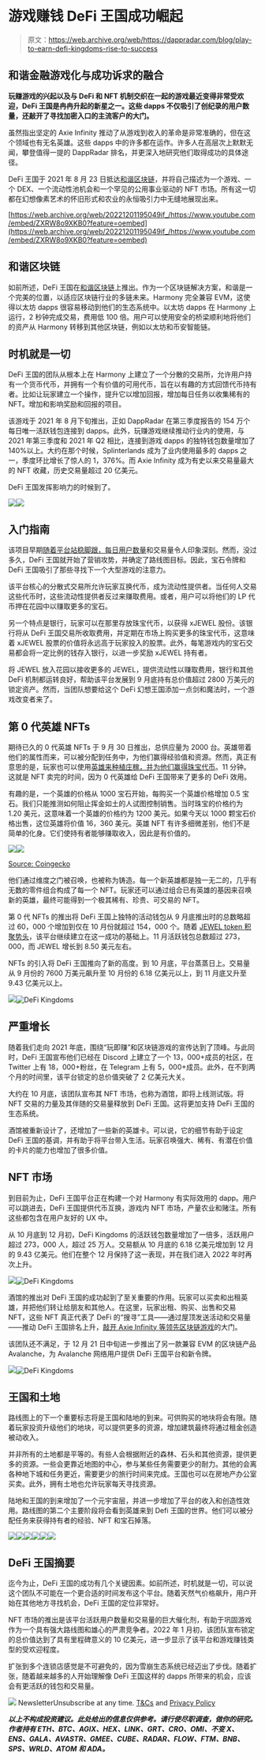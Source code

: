 # 游戏赚钱 DeFi 王国成功崛起

> 原文：<https://web.archive.org/web/https://dappradar.com/blog/play-to-earn-defi-kingdoms-rise-to-success>

## 和谐金融游戏化与成功诉求的融合

**玩赚游戏的兴起以及与 DeFi 和 NFT 机制交织在一起的游戏最近变得非常受欢迎，DeFi 王国是冉冉升起的新星之一。这些 dapps 不仅吸引了创纪录的用户数量，还敲开了寻找加密入口的主流客户的大门。**

虽然指出坚定的 Axie Infinity 推动了从游戏到收入的革命是非常准确的，但在这个领域也有无名英雄。这些 dapps 中的许多都在运作。许多人在高层次上默默无闻，攀登值得一提的 DappRadar 排名，并更深入地研究他们取得成功的具体途径。

DeFi 王国于 2021 年 8 月 23 日抵达[和谐区块链](https://web.archive.org/web/20221201195049/https://dappradar.com/rankings/protocol/harmony/category/games)，并将自己描述为一个游戏、一个 DEX、一个流动性池机会和一个罕见的公用事业驱动的 NFT 市场。所有这一切都在幻想像素艺术的怀旧形式和农业的永恒吸引力中无缝地展现出来。

[https://web.archive.org/web/20221201195049if_/https://www.youtube.com/embed/ZXRW8o9XKB0?feature=oembed](https://web.archive.org/web/20221201195049if_/https://www.youtube.com/embed/ZXRW8o9XKB0?feature=oembed)

## 和谐区块链

如前所述，DeFi 王国在[和谐区块链](/web/20221201195049/https://dappradar.com/blog/harmony-embraces-multichain-future-of-blockchain/)上推出。作为一个区块链解决方案，和谐是一个完美的位置，以适应区块链行业的多链未来。Harmony 完全兼容 EVM，这使得以太坊 dapps 很容易移动到他们的生态系统中。以太坊 dapps 在 Harmony 上运行，2 秒钟完成交易，费用低 100 倍。用户可以使用安全的桥梁顺利地将他们的资产从 Harmony 转移到其他区块链，例如以太坊和币安智能链。

## 时机就是一切

DeFi 王国的团队从根本上在 Harmony 上建立了一个分散的交易所，允许用户持有一个货币代币，并拥有一个有价值的可用代币，旨在以有趣的方式回馈代币持有者。比如让玩家建立一个操作，提升它以增加回报，增加每日任务以收集稀有的 NFT。增加和影响奖励和回报的项目。

该游戏于 2021 年 8 月下旬推出，正如 DappRadar 在第三季度报告的 154 万个每日唯一活跃钱包连接到 dapps。此外，玩赚游戏继续推动行业内的使用，与 2021 年第三季度和 2021 年 Q2 相比，连接到游戏 dapps 的独特钱包数量增加了 140%以上。大约在那个时候，Splinterlands 成为了业内使用最多的 dapps 之一，季度环比增长了惊人的 1，376%。而 Axie Infinity 成为有史以来交易量最大的 NFT 收藏，历史交易量超过 20 亿美元。

DeFi 王国发挥影响力的时候到了。

![](img/e2403b66c423d93f1e1f9aeedabc8506.png)![](img/118662cf3c70fd0fbd25784c46230b64.png)

## 入门指南

该项目早期[随着平台站稳脚跟，每日用户数量](/web/20221201195049/https://dappradar.com/blog/defi-kingdoms-brings-gamefi-to-harmony/)和交易量令人印象深刻。然而，没过多久，DeFi 王国就开始了营销攻势，并确定了路线图目标。因此，宝石令牌和 DeFi 王国吸引了那些寻找下一个大型游戏的注意力。

该平台核心的分散式交易所允许玩家互换代币，成为流动性提供者。当任何人交易这些代币时，这些流动性提供者反过来赚取费用。或者，用户可以将他们的 LP 代币押在花园中以赚取更多的宝石。

另一个特点是银行，玩家可以在那里存放珠宝代币，以获得 xJEWEL 股份。该银行将从 DeFi 王国交易所收取费用，并定期在市场上购买更多的珠宝代币，这意味着 xJEWEL 股票的价值将永远高于玩家投入的股票。此外，每笔游戏内的宝石交易都会将一定比例的钱存入银行，以进一步奖励 xJEWEL 持有者。

将 JEWEL 放入花园以接收更多的 JEWEL，提供流动性以赚取费用，银行和其他 DeFi 机制都运转良好，帮助该平台发展到 9 月底持有总价值超过 2800 万美元的锁定资产。然而，当团队想要给这个 DeFi 幻想王国添加一点剑和魔法时，一个游戏改变者来了。

## 第 0 代英雄 NFTs

期待已久的 0 代英雄 NFTs 于 9 月 30 日推出，总供应量为 2000 台。英雄带着他们的属性而来，可以被分配到任务中，为他们赢得经验值和资源。然而，真正有意思的是，玩家也可以使用[英雄来种植庄稼，并为他们赢得珠宝代币](https://web.archive.org/web/20221201195049/https://defikingdoms.medium.com/breaking-down-gen-0-hero-nfts-gameplay-stats-and-more-474a60ba5b90)。11 分钟。这就是 NFT 卖完的时间，因为 0 代英雄给 DeFi 王国带来了更多的 DeFi 效用。

有趣的是，一个英雄的价格从 1000 宝石开始，每购买一个英雄价格增加 0.5 宝石。我们只能推测如何阻止挥金如土的人试图控制销售。当时珠宝的价格约为 1.20 美元，这意味着一个英雄的价格约为 1200 美元。如果今天以 1000 颗宝石价格出售，这位英雄将价值 16，360 美元。英雄 NFT 有许多细微差别，他们不是简单的化身。它们使持有者能够赚取收入，因此是有价值的。

![](img/a54aae6b137a8967d3e6b32414fb076c.png)![](img/73048501160995cfa120a11a6fbad689.png)

[Source: Coingecko](https://web.archive.org/web/20221201195049/https://www.coingecko.com/en/coins/defi-kingdoms/usd#panel)

他们通过维度之门被召唤，也被称为铸造。每一个新英雄都是独一无二的，几乎有无数的零件组合构成了每一个 NFT。玩家还可以通过组合已有英雄的基因来召唤新的英雄，最终可能得到一个极其稀有、珍贵、可交易的 NFT。

第 0 代 NFTs 的推出将 DeFi 王国上独特的活动钱包从 9 月底推出时的总数略超过 60，000 个增加到仅在 10 月份就超过 154，000 个。随着 [JEWEL token 积聚势头](https://web.archive.org/web/20221201195049/https://www.coingecko.com/en/coins/defi-kingdoms/usd#panel)，该平台继续建立在这一成功的基础上。11 月活跃钱包总数超过 273，000，而 JEWEL 增长到 8.50 美元左右。

NFTs 的引入将 DeFi 王国推向了新的高度。到 10 月底，平台蒸蒸日上。交易量从 9 月份的 7600 万美元飙升至 10 月份的 6.18 亿美元以上，到 11 月底又升至 9.43 亿美元以上。

![](img/3b16646a0da156810f813d3850ee7d02.png)![DeFi Kingdoms](img/4ac895827929c1e24fd0818c7850c64d.png)

## 严重增长

随着我们走向 2021 年底，围绕“玩即赚”和区块链游戏的宣传达到了顶峰。与此同时，DeFi 王国宣布他们已经在 Discord 上建立了一个 13，000+成员的社区，在 Twitter 上有 18，000+粉丝，在 Telegram 上有 5，000+成员。此外，在不到两个月的时间里，该平台锁定的总价值突破了 2 亿美元大关。

大约在 10 月底，该团队宣布其 NFT 市场，也称为酒馆，即将上线测试版。将 NFT 交易的力量及其伴随的交易量释放到 DeFi 王国。这将更加支持 DeFi 王国的生态系统。

酒馆被重新设计了，还增加了一些新的英雄卡。可以说，它的细节有助于设定 DeFi 王国的基调，并有助于将平台带入生活。玩家召唤强大、稀有、有潜在价值的卡片的能力也增加了很多价值。

## NFT 市场

到目前为止，DeFi 王国平台正在构建一个对 Harmony 有实际效用的 dapp。用户可以跳进去，DeFi 王国提供代币互换，游戏内 NFT 市场，产量农业和赌注。所有这些都包含在用户友好的 UX 中。

从 10 月底到 12 月初，DeFi Kingdoms 的活跃钱包数量增加了一倍多，活跃用户超过 273，000 人，超过 25 万人。交易额从 10 月底的 6.18 亿美元增加到 12 月的 9.43 亿美元。他们在整个 12 月保持了这一表现，并在我们进入 2022 年时再次上升。

![](img/813cbd4cfed404e72f0a25fd9c240b62.png)![DeFi Kingdoms](img/af22fd4d1f6af55f026d0d8bb189a393.png)

酒馆的推出对 DeFi 王国的成功起到了至关重要的作用。玩家可以买卖和出租英雄，并把他们转让给朋友和其他人。在这里，玩家出租、购买、出售和交易 NFT，这些 NFT 真正代表了 DeFi 的“搜寻”工具——通过屋顶发送活动和交易量——推动 DeFi 王国排名上升，[敲开 Axie Infinity 等领先区块链游戏](https://web.archive.org/web/20221201195049/https://finance.yahoo.com/news/defi-kingdoms-challenges-axie-infinity-184259292.html?guccounter=1&guce_referrer=aHR0cHM6Ly93d3cuZ29vZ2xlLmNvbS8&guce_referrer_sig=AQAAAAnaHdgm7nkI6U_2awq6hYm5QPnur-gaQ7_N3JkkXexZDWV7jt_VB4IRCX8vTOPCSy7rpp-JhTzBoc4WauFBV0-PiQFM3ZsIWRH_fziqfYPtMhgWC7FycMum_lUx49m3z-3rUxIxn4ND5TosWZD6j4pot646VQGVyc0NDPhriqMW)的大门。

该团队还不满足，于 12 月 21 日中旬进一步推出了另一款兼容 EVM 的区块链产品 Avalanche，为 Avalanche 网络用户提供 DeFi 王国平台和新令牌。

![](img/1722547e9c8504fa22be3d76c0cab475.png)![DeFi Kingdoms](img/bb23972da79e46f8fa0b07f0f32a920d.png)

## 王国和土地

路线图上的下一个重要标志将是王国和陆地的到来。可供购买的地块将会有限。随着玩家投资升级他们的地块，可以提供更多的资源，增加建筑最终将通过租金创造被动收入。

并非所有的土地都是平等的。有些人会根据附近的森林、石头和其他资源，提供更多的资源。一些会更靠近地图的中心，参与某些任务需要更少的耐力。其他的会离各种地下城和任务更近，需要更少的旅行时间来完成。王国也可以在房地产办公室买卖。此外，拥有土地也允许玩家每天寻找资源。

陆地和王国的到来增加了一个元宇宙层，并进一步增加了平台的收入和创造性效用。路线图的第二个主要阶段将会看到英雄来到 Defi 王国的世界。他们可以被分配任务来获得持有者的经验、NFT 和宝石掉落。

[](https://web.archive.org/web/20221201195049/https://dappradar.com/rankings/protocol/harmony)[![](img/87befc4a1e42119d30e207f259589417.png)<picture>![](img/fda8d9b692725572bf87377e0e0b5300.png)</picture>](https://web.archive.org/web/20221201195049/https://dappradar.com/rankings/protocol/harmony)[](https://web.archive.org/web/20221201195049/https://dappradar.com/harmony/games/defi-kingdoms)[![](img/87befc4a1e42119d30e207f259589417.png)<picture>![](img/d387cf8ceae0956bd3df50738880e188.png)</picture>](https://web.archive.org/web/20221201195049/https://dappradar.com/harmony/games/defi-kingdoms)[](https://web.archive.org/web/20221201195049/https://dappradar.com/blog/tag/harmony)[![](img/87befc4a1e42119d30e207f259589417.png)<picture>![](img/bcd1f2ec0539b7785134c1438126a5b9.png)</picture>](https://web.archive.org/web/20221201195049/https://dappradar.com/blog/tag/harmony)

## DeFi 王国摘要

迄今为止，DeFi 王国的成功有几个关键因素。如前所述，时机就是一切，可以说这个团队不可能在一个更合适的时间发布这个平台。随着天然气价格飙升，用户开始在其他地方寻找机会，DeFi 王国的定位非常好。

NFT 市场的推出是该平台活跃用户数量和交易量的巨大催化剂，有助于巩固游戏作为一个具有强大路线图和雄心的严肃竞争者。2022 年 1 月初，该团队宣布锁定的总价值达到了具有里程碑意义的 10 亿美元，进一步显示了该平台和游戏赚钱类型的受欢迎程度。

扩张到多个连锁店感觉是不可避免的，因为雪崩生态系统已经迈出了步伐。随着扩张，随着越来越多的人开始理解像 DeFi 王国这样的 dapps 所带来的机会，应该会有更活跃的钱包和交易量。

![](img/6d5a4a2d609c56e1a5771717e54ba759.png) NewsletterUnsubscribe at any time. [T&Cs](https://web.archive.org/web/20221201195049/https://dappradar.com/terms) and [Privacy Policy](https://web.archive.org/web/20221201195049/https://dappradar.com/privacy-policy)

***以上不构成投资建议。此处给出的信息仅供参考。请行使尽职调查，做你的研究。作者持有 ETH、BTC、AGIX、HEX、LINK、GRT、CRO、OMI、不变 X、ENS、GALA、AVASTR、GMEE、CUBE、RADAR、FLOW、FTM、BNB、SPS、WRLD、ATOM 和 ADA。***